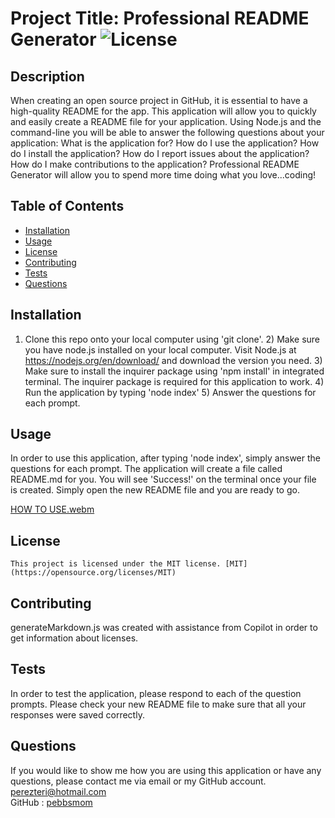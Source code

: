 # Project Title:  Professional README Generator ![License](https://img.shields.io/badge/License-MIT-yellow.svg)
## Description
When creating an open source project in GitHub, it is essential to have a high-quality README for the app.  This application will allow you to quickly and easily create a README file for your application.  Using Node.js and the command-line you will be able to answer the following questions about your application:  What is the application for?  How do I use the application? How do I install the application?  How do I report issues about the application? How do I make contributions to the application?  Professional README Generator will allow you to spend more time doing what you love...coding!
## Table of Contents
* [Installation](#installation)
* [Usage](#usage)
* [License](#license)
* [Contributing](#contributing)
* [Tests](#tests)
* [Questions](#questions)
## Installation
 1) Clone this repo onto your local computer using 'git clone'. 2) Make sure you have node.js installed on your local computer.  Visit Node.js at https://nodejs.org/en/download/  and download the version you need. 3) Make sure to install the inquirer  package using 'npm install' in integrated terminal.  The inquirer package is required for this application to work. 4) Run the application by typing 'node index'  5) Answer the questions for each prompt.
## Usage
 In order to use this application, after typing 'node index', simply answer the questions for each prompt.  The application will create a file called README.md for you.  You will see 'Success!' on the terminal once your file is created.  Simply open the new README file and you are ready to go.
 

[HOW TO USE.webm](https://github.com/user-attachments/assets/5bb64db6-d755-49bf-86d1-2690d9beae2d)

## License
    This project is licensed under the MIT license. [MIT](https://opensource.org/licenses/MIT)
## Contributing
generateMarkdown.js was created with assistance from Copilot in order to get information about licenses. 

## Tests
 In order to test the application, please respond to each of the question prompts.  Please check your new README file to make sure that all your responses were saved correctly.
## Questions
If you would like to show me how you are using this application or have any questions, please contact me via email or my GitHub account.
perezteri@hotmail.com  
GitHub : [pebbsmom](https://github.com/pebbsmom)

